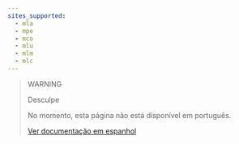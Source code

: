 ```yaml
---
sites_supported:
  - mla
  - mpe
  - mco
  - mlu
  - mlm
  - mlc
---
```


> WARNING
>
> Desculpe
>
> No momento, esta página não está disponível em português.
>
>[Ver documentação em espanhol](https://www.mercadopago.com.ar/developers/es/guides/reports/account-money/api/)
